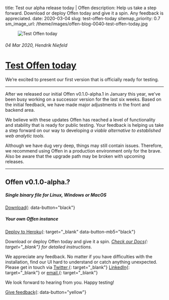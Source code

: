 title: Test our alpha release today | Offen
description: Help us take a step forward. Download or deploy Offen today and give it a spin. Any feedback is appreciated.
date: 2020-03-04
slug: test-offen-today
sitemap_priority: 0.7
sm_image_url: /theme/images/offen-blog-0040-test-offen-today.jpg

<figure class="larger-image mb5">
<img alt="Test Offen today" src="/theme/images/offen-blog-0040-test-offen-today.jpg"/>
</figure>

###### 04 Mar 2020, Hendrik Niefeld
# [Test Offen today](/blog/test-offen-today/)
We’re excited to present our first version that is officially ready for testing.

---

After we released our initial Offen v0.1.0-alpha.1 in January this year, we've been busy working on a successor version for the last six weeks. Based on the initial feedback, we have made major adjustments in the front and backend area.

We believe with these updates Offen has reached a level of functionality and stability that is ready for public testing. Your feedback is helping us take a step forward on our way to developing *a viable alternative to established web analytic tools.*

Although we have dug very deep, things may still contain issues. Therefore, we recommend using Offen in a production environment only for the brave. Also be aware that the upgrade path may be broken with upcoming releases.  

---

## Offen v0.1.0-alpha.?

##### Single binary file for Linux, Windows or MacOS
[Download](https://get.offen.dev/){: data-button="black"}

##### Your own Offen instance
[Deploy to Heroku](https://heroku.com/deploy?template=https://github.com/offen/heroku/tree/master){: target="_blank" data-button-mb5="black"}

Download or deploy Offen today and give it a spin. *[Check our Docs](https://docs.offen.dev/){: target="_blank"} for detailed instructions.*

We appreciate any feedback. No matter if you have difficulties with the installation, find our UI hard to understand or catch anything unexpected. Please get in touch via [Twitter,](https://twitter.com/hioffen){: target="_blank"} [LinkedIn](https://www.linkedin.com/company/hioffen/){: target="_blank"} or [email.](mailto:hioffen@posteo.de){: target="_blank"} 

We look forward to hearing from you. Happy testing!

[Give feedback](mailto:hioffen@posteo.de){: data-button="yellow"}
